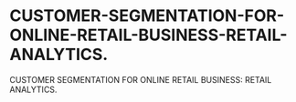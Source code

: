 # CUSTOMER-SEGMENTATION-FOR-ONLINE-RETAIL-BUSINESS-RETAIL-ANALYTICS.
CUSTOMER SEGMENTATION FOR ONLINE RETAIL BUSINESS: RETAIL ANALYTICS.
